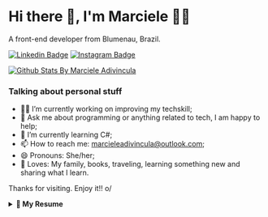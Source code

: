 
# Hi there 👋, I'm Marciele 👩‍💻 
 A front-end developer from Blumenau, Brazil.
 
[![Linkedin Badge](https://img.shields.io/badge/LinkedIn-0077B5?style=for-the-badge&logo=linkedin&logoColor=white)](https://www.linkedin.com/in/marcieleadivincula/) [![Instagram Badge](https://img.shields.io/badge/Instagram-E4405F?style=for-the-badge&logo=instagram&logoColor=white)](https://www.instagram.com/marcieleadivincula/)

[![Github Stats By Marciele Adivincula](https://github-readme-stats.vercel.app/api?username=marcieleadivincula&count_private=true&show_icons=true&title_color=fff&icon_color=79ff97&text_color=9f9f9f&bg_color=151515)](https://github.com/marcieleadivincula/github-readme-stats)

### Talking about personal stuff
- 👩‍💻 I’m currently working on improving my techskill;
- 💬 Ask me about programming or anything related to tech, I am happy to help;
- 🌱 I’m currently learning C#;
- 📫 How to reach me: marcieleadivincula@outlook.com;
- 😄 Pronouns: She/her;
- 🖤 Loves: My family, books, traveling, learning something new and sharing what I learn.


Thanks for visiting. Enjoy it!! o/

<details>
  <summary> <b> 📝 My Resume </b></summary>

# Education

* 📖 Montagem e Manutenção de Computadores e Redes 
  <br>
  📍 Microlins - Pontes e Lacerda/MT 
  <br>
  📆 Mar/2010 a Dez/2010 - 96 horas

* 📖 Tecnólogo em Análise e Desenvolvimento de Sistemas 
  <br>
  📍 Faculdade de Tecnologia Senac (SENAC) - Blumenau/SC 
  <br>
  📆 Previsão de término: 2023

* 📖 Front-end Developer 
  <br>
  📍 Laboratoria – São Paulo/SP 
  <br>
  📆 Ago/2019 – 6 meses

* 📖 Cursando C# 
  <br>
  📍 Projeto Entra21 Blusoft - Blumenau/SC
  <br>
  📆 Previsão de término fev/2021 – 480 horas


# Languages and Tools...
These are some of the technologies and tools that I work with:

[![JavaScritp Badge](https://img.shields.io/badge/JavaScript-F7DF1E?style=for-the-badge&logo=javascript&logoColor=black)](https://img.shields.io/badge/JavaScript-F7DF1E?style=for-the-badge&logo=javascript&logoColor=black) [![HTML5 Badge](https://img.shields.io/badge/HTML5-E34F26?style=for-the-badge&logo=html5&logoColor=white)](https://img.shields.io/badge/HTML5-E34F26?style=for-the-badge&logo=html5&logoColor=white) [![CSS3 Badge](https://img.shields.io/badge/CSS3-1572B6?style=for-the-badge&logo=css3&logoColor=white)](https://img.shields.io/badge/CSS3-1572B6?style=for-the-badge&logo=css3&logoColor=white) [![Bootstrap Badge](https://img.shields.io/badge/Bootstrap-563D7C?style=for-the-badge&logo=bootstrap&logoColor=white)](https://img.shields.io/badge/Bootstrap-563D7C?style=for-the-badge&logo=bootstrap&logoColor=white) [![GitHub Badge](https://img.shields.io/badge/GitHub-100000?style=for-the-badge&logo=github&logoColor=white)](https://camo.githubusercontent.com/8a0909d139a2173fd15ee72a4e33f259d81640f5f8ac1a8eda58127e0eb2f3bd/68747470733a2f2f696d672e736869656c64732e696f2f62616467652f2d4769744875622d3138313731373f6c6f676f3d676974687562) [![C# Badge](https://img.shields.io/badge/C%23-239120?style=for-the-badge&logo=c-sharp&logoColor=white)](https://img.shields.io/badge/C%23-239120?style=for-the-badge&logo=c-sharp&logoColor=white) [![ASP.NET Badge](https://img.shields.io/badge/.NET-5C2D91?style=for-the-badge&logo=.net&logoColor=white)](https://img.shields.io/badge/.NET-5C2D91?style=for-the-badge&logo=.net&logoColor=white) [![MySQL Badge](https://img.shields.io/badge/MySQL-00000F?style=for-the-badge&logo=mysql&logoColor=white)](https://img.shields.io/badge/MySQL-00000F?style=for-the-badge&logo=mysql&logoColor=white) [![Node Badge](https://img.shields.io/badge/Node.js-43853D?style=for-the-badge&logo=node.js&logoColor=white)](https://img.shields.io/badge/Node.js-43853D?style=for-the-badge&logo=node.js&logoColor=white) [![React Badge](https://img.shields.io/badge/React-20232A?style=for-the-badge&logo=react&logoColor=61DAFB)](https://img.shields.io/badge/React-20232A?style=for-the-badge&logo=react&logoColor=61DAFB)

[![Top Langs](https://github-readme-stats.vercel.app/api/top-langs/?username=marcieleadivincula&layout=compact)](https://github.com/marcieleadivincula/github-readme-stats)

# Experience

</details>
